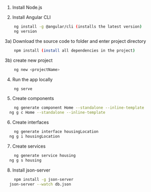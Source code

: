 1) Install Node.js


2) Install Angular CLI
```bash
	ng install -g @angular/cli (installs the latest version)
	ng version
```

3a) Download the source code to folder and enter project directory
```bash
	npm install (install all dependencies in the project)
```

3b) create new project
```bash
	ng new <projectName>
```

4) Run the app locally
```bash
	ng serve
```

5) Create components
```bash
	ng generate component Home --standalone --inline-template
  ng g c Home --standalone --inline-template
```

6) Create interfaces
```bash
	ng generate interface housingLocation
  ng g i housingLocation
```

7) Create services
```bash
	ng generate service housing
  ng g s housing
```

8) Install json-server
``` bash
	npm install -g json-server
  json-server --watch db.json
```